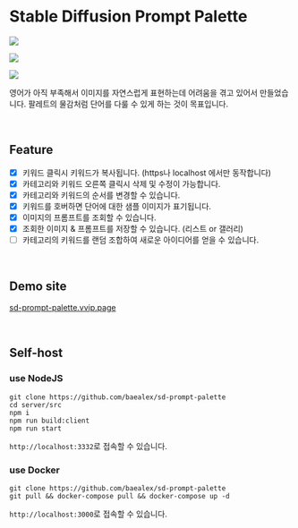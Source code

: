 # Stable Diffusion Prompt Palette

![](https://github.com/baealex/sd-prompt-palette/assets/35596687/f01405bd-e4ee-4f7b-b735-04b33b087cac)

![](https://github.com/baealex/sd-prompt-palette/assets/35596687/2be0a507-64b0-4845-ac11-f4fcbd65cd6c)

![](https://github.com/baealex/sd-prompt-palette/assets/35596687/6504fc38-18c8-47b0-9259-447ad0a4df7b)


영어가 아직 부족해서 이미지를 자연스럽게 표현하는데 어려움을 겪고 있어서 만들었습니다. 팔레트의 물감처럼 단어를 다룰 수 있게 하는 것이 목표입니다.

<br>

## Feature

- [x] 키워드 클릭시 키워드가 복사됩니다. (https나 localhost 에서만 동작합니다)
- [x] 카테고리와 키워드 오른쪽 클릭시 삭제 및 수정이 가능합니다.
- [x] 카테고리와 키워드의 순서를 변경할 수 있습니다.
- [x] 키워드를 호버하면 단어에 대한 샘플 이미지가 표기됩니다.
- [x] 이미지의 프롬프트를 조회할 수 있습니다.
- [x] 조회한 이미지 & 프롬프트를 저장할 수 있습니다. (리스트 or 갤러리)
- [ ] 카테고리의 키워드를 랜덤 조합하여 새로운 아이디어를 얻을 수 있습니다.

<br>

## Demo site

[sd-prompt-palette.vvip.page](https://sd-prompt-palette.vvip.page/)

<br>

## Self-host

### use NodeJS

```
git clone https://github.com/baealex/sd-prompt-palette
cd server/src
npm i
npm run build:client
npm run start
```

`http://localhost:3332`로 접속할 수 있습니다.

### use Docker

```
git clone https://github.com/baealex/sd-prompt-palette
git pull && docker-compose pull && docker-compose up -d
```

`http://localhost:3000`로 접속할 수 있습니다.
